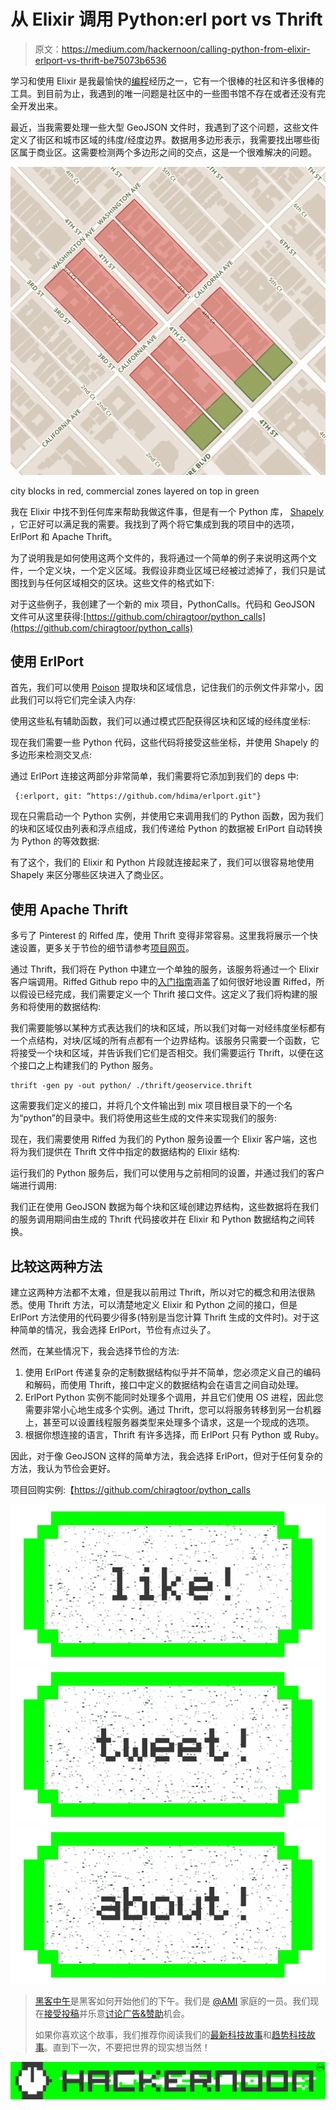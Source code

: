 # 从 Elixir 调用 Python:erl port vs Thrift

> 原文：<https://medium.com/hackernoon/calling-python-from-elixir-erlport-vs-thrift-be75073b6536>

学习和使用 Elixir 是我最愉快的[编程](https://hackernoon.com/tagged/programming)经历之一，它有一个很棒的社区和许多很棒的工具。到目前为止，我遇到的唯一问题是社区中的一些图书馆不存在或者还没有完全开发出来。

最近，当我需要处理一些大型 GeoJSON 文件时，我遇到了这个问题，这些文件定义了街区和城市区域的纬度/经度边界。数据用多边形表示，我需要找出哪些街区属于商业区。这需要检测两个多边形之间的交点，这是一个很难解决的问题。

![](img/8b7dafbfd16d33adb21eaba555fcd6f4.png)

city blocks in red, commercial zones layered on top in green

我在 Elixir 中找不到任何库来帮助我做这件事，但是有一个 Python 库， [Shapely](https://pypi.python.org/pypi/Shapely) ，它正好可以满足我的需要。我找到了两个将它集成到我的项目中的选项，ErlPort 和 Apache Thrift。

为了说明我是如何使用这两个文件的，我将通过一个简单的例子来说明这两个文件，一个定义块，一个定义区域。我假设非商业区域已经被过滤掉了，我们只是试图找到与任何区域相交的区块。这些文件的格式如下:

对于这些例子，我创建了一个新的 mix 项目，PythonCalls。代码和 GeoJSON 文件可从这里获得:[https://github.com/chiragtoor/python_calls](https://github.com/chiragtoor/python_calls)

## 使用 ErlPort

首先，我们可以使用 [Poison](https://github.com/devinus/poison) 提取块和区域信息，记住我们的示例文件非常小，因此我们可以将它们完全读入内存:

使用这些私有辅助函数，我们可以通过模式匹配获得区块和区域的经纬度坐标:

现在我们需要一些 Python 代码，这些代码将接受这些坐标，并使用 Shapely 的多边形来检测交叉点:

通过 ErlPort 连接这两部分非常简单，我们需要将它添加到我们的 deps 中:

```
 {:erlport, git: “https://github.com/hdima/erlport.git"}
```

现在只需启动一个 Python 实例，并使用它来调用我们的 Python 函数，因为我们的块和区域仅由列表和浮点组成，我们传递给 Python 的数据被 ErlPort 自动转换为 Python 的等效数据:

有了这个，我们的 Elixir 和 Python 片段就连接起来了，我们可以很容易地使用 Shapely 来区分哪些区块进入了商业区。

## 使用 Apache Thrift

多亏了 Pinterest 的 Riffed 库，使用 Thrift 变得非常容易。这里我将展示一个快速设置，更多关于节俭的细节请参考[项目网页](https://thrift.apache.org/)。

通过 Thrift，我们将在 Python 中建立一个单独的服务，该服务将通过一个 Elixir 客户端调用。Riffed Github repo 中的[入门指南](https://github.com/pinterest/riffed/blob/master/doc/GettingStarted.md)涵盖了如何很好地设置 Riffed，所以假设已经完成，我们需要定义一个 Thrift 接口文件。这定义了我们将构建的服务和将使用的数据结构:

我们需要能够以某种方式表达我们的块和区域，所以我们对每一对经纬度坐标都有一个点结构，对块/区域的所有点都有一个边界结构。该服务只需要一个函数，它将接受一个块和区域，并告诉我们它们是否相交。我们需要运行 Thrift，以便在这个接口之上构建我们的 Python 服务。

```
thrift -gen py -out python/ ./thrift/geoservice.thrift
```

这需要我们定义的接口，并将几个文件输出到 mix 项目根目录下的一个名为“python”的目录中。我们将使用这些生成的文件来实现我们的服务:

现在，我们需要使用 Riffed 为我们的 Python 服务设置一个 Elixir 客户端，这也将为我们提供在 Thrift 文件中指定的数据结构的 Elixir 结构:

运行我们的 Python 服务后，我们可以使用与之前相同的设置，并通过我们的客户端进行调用:

我们正在使用 GeoJSON 数据为每个块和区域创建边界结构，这些数据将在我们的服务调用期间由生成的 Thrift 代码接收并在 Elixir 和 Python 数据结构之间转换。

## 比较这两种方法

建立这两种方法都不太难，但是我以前用过 Thrift，所以对它的概念和用法很熟悉。使用 Thrift 方法，可以清楚地定义 Elixir 和 Python 之间的接口，但是 ErlPort 方法使用的代码要少得多(特别是当您计算 Thrift 生成的文件时)。对于这种简单的情况，我会选择 ErlPort，节俭有点过头了。

然而，在某些情况下，我会选择节俭的方法:

1.  使用 ErlPort 传递复杂的定制数据结构似乎并不简单，您必须定义自己的编码和解码，而使用 Thrift，接口中定义的数据结构会在语言之间自动处理。
2.  ErlPort Python 实例不能同时处理多个调用，并且它们使用 OS 进程，因此您需要非常小心地生成多个实例。通过 Thrift，您可以将服务转移到另一台机器上，甚至可以设置线程服务器类型来处理多个请求，这是一个现成的选项。
3.  根据你想连接的语言，Thrift 有许多选择，而 ErlPort 只有 Python 或 Ruby。

因此，对于像 GeoJSON 这样的简单方法，我会选择 ErlPort，但对于任何复杂的方法，我认为节俭会更好。

项目回购实例:【https://github.com/chiragtoor/python_calls 

[![](img/50ef4044ecd4e250b5d50f368b775d38.png)](http://bit.ly/HackernoonFB)[![](img/979d9a46439d5aebbdcdca574e21dc81.png)](https://goo.gl/k7XYbx)[![](img/2930ba6bd2c12218fdbbf7e02c8746ff.png)](https://goo.gl/4ofytp)

> [黑客中午](http://bit.ly/Hackernoon)是黑客如何开始他们的下午。我们是 [@AMI](http://bit.ly/atAMIatAMI) 家庭的一员。我们现在[接受投稿](http://bit.ly/hackernoonsubmission)并乐意[讨论广告&赞助](mailto:partners@amipublications.com)机会。
> 
> 如果你喜欢这个故事，我们推荐你阅读我们的[最新科技故事](http://bit.ly/hackernoonlatestt)和[趋势科技故事](https://hackernoon.com/trending)。直到下一次，不要把世界的现实想当然！

![](img/be0ca55ba73a573dce11effb2ee80d56.png)